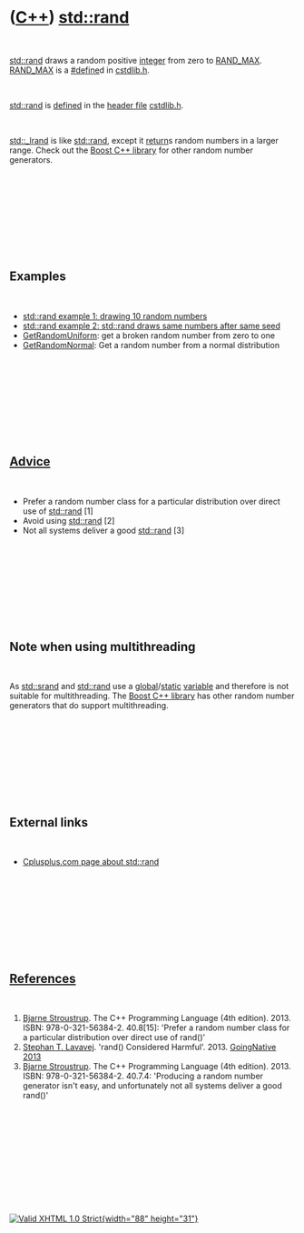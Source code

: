 



 

 

 

 

 

([C++](Cpp.htm)) [std::rand](CppStdRand.htm)
============================================

 

[std::rand](CppStdRand.htm) draws a random positive
[integer](CppInt.htm) from zero to [RAND\_MAX](CppRAND_MAX.htm).
[RAND\_MAX](CppRAND_MAX.htm) is a [\#define](CppDefine.htm)d in
[cstdlib.h](CppCstdlibH.htm).

 

[std::rand](CppStdRand.htm) is [defined](CppDefinition.htm) in the
[header file](CppHeaderFile.htm) [cstdlib.h](CppCstdlibH.htm).

 

[std::\_lrand](Cpp_lrand.htm) is like [std::rand](CppStdRand.htm),
except it [return](CppReturn.htm)s random numbers in a larger range.
Check out the [Boost C++ library](CppBoost.htm) for other random number
generators.

 

 

 

 

 

Examples
--------

 

-   [std::rand example 1: drawing 10 random
    numbers](CppStdRandExample1.htm)
-   [std::rand example 2: std::rand draws same numbers after same
    seed](CppStdRandExample1.htm)
-   [GetRandomUniform](CppGetRandomUniform.htm): get a broken random
    number from zero to one
-   [GetRandomNormal](CppGetRandomNormal.htm): Get a random number from
    a normal distribution

 

 

 

 

 

[Advice](CppAdvice.htm)
-----------------------

 

-   Prefer a random number class for a particular distribution over
    direct use of [std::rand](CppStdRand.htm) \[1\]
-   Avoid using [std::rand](CppStdRand.htm) \[2\]
-   Not all systems deliver a good [std::rand](CppStdRand.htm) \[3\]

 

 

 

 

 

Note when using multithreading
------------------------------

 

As [std::srand](CppSrand.htm) and [std::rand](CppStdRand.htm) use a
[global](CppGlobal.htm)/[static](CppStatic.htm)
[variable](CppVariable.htm) and therefore is not suitable for
multithreading. The [Boost C++ library](CppBoost.htm) has other random
number generators that do support multithreading.

 

 

 

 

 

External links
--------------

 

-   [Cplusplus.com page about
    std::rand](http://www.cplusplus.com/reference/clibrary/cstdlib/rand)

 

 

 

 

 

[References](CppReferences.htm)
-------------------------------

 

1.  [Bjarne Stroustrup](CppBjarneStroustrup.htm). The C++ Programming
    Language (4th edition). 2013. ISBN: 978-0-321-56384-2. 40.8\[15\]:
    'Prefer a random number class for a particular distribution over
    direct use of rand()'
2.  [Stephan T. Lavavej](CppStephanLavavej.htm). 'rand()
    Considered Harmful'. 2013. [GoingNative
    2013](http://channel9.msdn.com/Events/GoingNative/2013/rand-Considered-Harmful)
3.  [Bjarne Stroustrup](CppBjarneStroustrup.htm). The C++ Programming
    Language (4th edition). 2013. ISBN: 978-0-321-56384-2. 40.7.4:
    'Producing a random number generator isn't easy, and unfortunately
    not all systems deliver a good rand()'

 

 

 

 

 





 

[![Valid XHTML 1.0 Strict](valid-xhtml10.png){width="88"
height="31"}](http://validator.w3.org/check?uri=referer)
